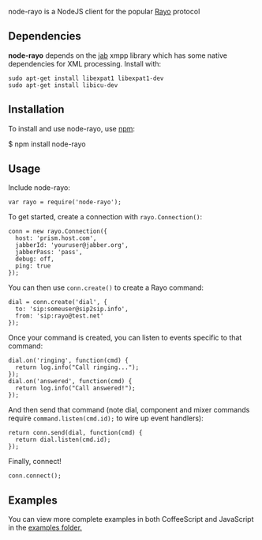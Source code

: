 node-rayo is a NodeJS client for the popular [Rayo](https://github.com/rayo/) protocol

## Dependencies

  **node-rayo** depends on the [jab](https://github.com/wearefractal/jab) xmpp library which has some native dependencies for XML processing.  Install with:

  ```
  sudo apt-get install libexpat1 libexpat1-dev 
  sudo apt-get install libicu-dev 
  ```

## Installation
    
To install and use node-rayo, use [npm](http://github.com/isaacs/npm):

  $ npm install node-rayo

## Usage

Include node-rayo:

`var rayo = require('node-rayo');`

To get started, create a connection with `rayo.Connection()`:

  ```
  conn = new rayo.Connection({
    host: 'prism.host.com',
    jabberId: 'youruser@jabber.org',
    jabberPass: 'pass',
    debug: off,
    ping: true   
  });
  ```

You can then use `conn.create()` to create a Rayo command:

  ```
  dial = conn.create('dial', {
    to: 'sip:someuser@sip2sip.info',
    from: 'sip:rayo@test.net'
  });

  ```

Once your command is created, you can listen to events specific to that command:

  ```
  dial.on('ringing', function(cmd) {
    return log.info("Call ringing...");
  });
  dial.on('answered', function(cmd) {
    return log.info("Call answered!");
  });
  ```

And then send that command (note dial, component and mixer commands require `command.listen(cmd.id);` to wire up event handlers):
  
  ```
  return conn.send(dial, function(cmd) {
    return dial.listen(cmd.id);
  });
  ```

Finally, connect!

  ```
  conn.connect();
  ```

## Examples

You can view more complete examples in both CoffeeScript and JavaScript in the [examples folder.](https://github.com/rayo/node-rayo/tree/master/examples)
